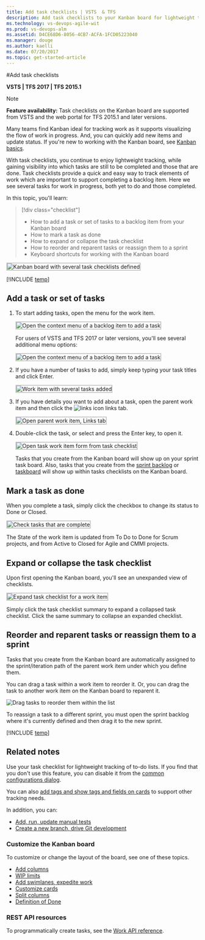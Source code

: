 ```yaml
---
title: Add task checklists | VSTS  & TFS  
description: Add task checklists to your Kanban board for lightweight tracking of to do lists when working in Visual Studio Team Services (VSTS) and Team Foundation Server (TFS)    
ms.technology: vs-devops-agile-wit
ms.prod: vs-devops-alm
ms.assetid: D4CE68D6-8056-4CB7-ACFA-1FCD05223040  
ms.manager: douge
ms.author: kaelli
ms.date: 07/20/2017
ms.topic: get-started-article
---
```


#Add task checklists

<b>VSTS | TFS 2017 | TFS 2015.1</b> 


> [!NOTE]  
> **Feature availability:** Task checklists on the Kanban board are supported from VSTS and the web portal for TFS 2015.1 and later versions.  

Many teams find Kanban ideal for tracking work as it supports visualizing the flow of work in progress. And, you can quickly add new items and update status. If you're new to working with the Kanban board, see [Kanban basics](kanban-basics.md).  

With task checklists, you continue to enjoy lightweight tracking, while gaining visibility into which tasks are still to be completed and those that are done. Task checklists provide a quick and easy way to track elements of work which are important to support completing a backlog item. Here we see several tasks for work in progress, both yet to do and those completed.  

In this topic, you'll learn: 
> [!div class="checklist"] 
> * How to add a task or set of tasks to a backlog item from your Kanban board  
> * How to mark a task as done 
> * How to expand or collapse the task checklist  
> * How to reorder and reparent tasks or reassign them to a sprint
> * Keyboard shortcuts for working with the Kanban board 
  
<img src="_img/kanban-task-checklists.png" alt="Kanban board with several task checklists defined" style="border: 2px solid #C3C3C3;" />  


[!INCLUDE [temp](../_shared/image-differences.md)]  


## Add a task or set of tasks 

1. To start adding tasks, open the menu for the work item.  

	<img src="_img/kanban-board-add-task-checklist.png" alt="Open the context menu of a backlog item to add a task" style="border: 2px solid #C3C3C3;" />  

	For users of VSTS and TFS 2017 or later versions, you'll see several additional menu options: 

	<img src="_img/add-tasks-menu-options-vs-ts.png" alt="Open the context menu of a backlog item to add a task" style="border: 2px solid #C3C3C3;" /> 

2. If you have a number of tasks to add, simply keep typing your task titles and click Enter. 

	<img src="_img/kanban-board-task-checklists-added.png" alt="Work item with several tasks added" style="border: 2px solid #C3C3C3;" />  

3.	If you have details you want to add about a task, open the parent work item and then click the ![links icon](../_img/icons/icon-links-tab-wi.png) links tab. 

	<img src="_img/add-task-checklist-open-task.png" alt="Open parent work item, Links tab" style="border: 2px solid #C3C3C3;" />  

4. Double-click the task, or select and press the Enter key, to open it.   

	<img src="_img/kanban-board-open-task-form.png" alt="Open task work item form from task checklist" style="border: 2px solid #C3C3C3;" />  

	Tasks that you create from the Kanban board will show up on your sprint task board. Also, tasks that you create from the [sprint backlog](../scrum/sprint-planning.md) or [taskboard](../scrum/task-board.md) will show up within tasks checklists on the Kanban board.  

## Mark a task as done 

When you complete a task, simply click the checkbox to change its status to Done or Closed. 

<img src="_img/kanban-check-done-tasks.png" alt="Check tasks that are complete" style="border: 2px solid #C3C3C3;" />  
 
The State of the work item is updated from To Do to Done for Scrum projects, and from Active to Closed for Agile and CMMI projects.  

## Expand or collapse the task checklist  

Upon first opening the Kanban board, you'll see an unexpanded view of checklists.

<img src="_img/kanban-board-first-open-collapsed-checklists.png" alt="Expand task checklist for a work item" style="border: 2px solid #C3C3C3;" /> 

Simply click the task checklist summary to expand a collapsed task checklist. Click the same summary to collapse an expanded checklist. 


## Reorder and reparent tasks or reassign them to a sprint

Tasks that you create from the Kanban board are automatically assigned to the sprint/iteration path of the parent work item under which you define them. 

You can drag a task within a work item to reorder it. Or, you can drag the task to another work item on the Kanban board to reparent it. 

![Drag tasks to reorder them within the list](_img/task-checklist-reorder-tasks.png)  

To reassign a task to a different sprint, you must open the sprint backlog where it's currently defined and then drag it to the new sprint.  

[!INCLUDE [temp](../_shared/kanban-board-controls.md)]   

## Related notes  
Use your task checklist for lightweight tracking of to-do lists. If you find that you don't use this feature, you can disable it from the [common configurations dialog](../customize/customize-cards.md#annotations). 

You can also [add tags and show tags and fields on cards](../customize/customize-cards.md) to support other tracking needs.  

In addition, you can:  

- [Add, run, update manual tests](add-run-update-tests.md)
- [Create a new branch, drive Git development](../backlogs/connect-work-items-to-git-dev-ops.md)


### Customize the Kanban board 
To customize or change the layout of the board, see one of these topics. 

* [Add columns](add-columns.md)  
* [WIP limits](wip-limits.md)  
* [Add swimlanes, expedite work](expedite-work.md)   
* [Customize cards](../customize/customize-cards.md)  
* [Split columns](split-columns.md)   
* [Definition of Done](definition-of-done.md)  


### REST API resources
To programmatically create tasks, see the [Work API reference](https://www.visualstudio.com/en-us/integrate/api/wit/batch).
